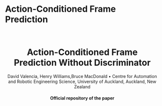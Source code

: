 # Action-Conditioned Frame Prediction

<h1 align="center">
  <br>
Action-Conditioned Frame Prediction Without Discriminator
  <br>
 </h1>
 
   <p align="center">
    David Valencia, Henry Williams,Bruce MacDonald •
    Centre for Automation and Robotic Engineering Science, University of Auckland,
    Auckland, New Zealand
    
  </p>
<h4 align="center">Official repository of the paper</h4>
